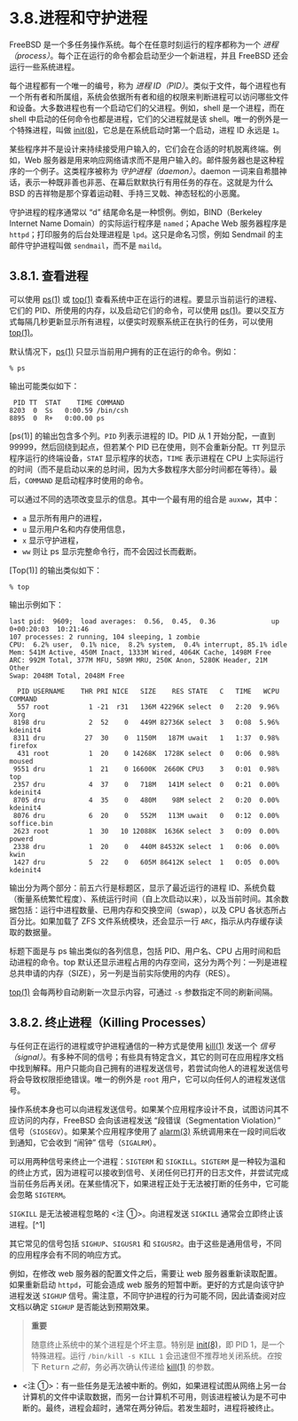 # 3.8.进程和守护进程

FreeBSD 是一个多任务操作系统。每个在任意时刻运行的程序都称为一个 *进程（process）*。每个正在运行的命令都会启动至少一个新进程，并且 FreeBSD 还会运行一些系统进程。

每个进程都有一个唯一的编号，称为 *进程 ID（PID）*。类似于文件，每个进程也有一个所有者和所属组，系统会依据所有者和组的权限来判断进程可以访问哪些文件和设备。大多数进程也有一个启动它们的父进程。例如，shell 是一个进程，而在 shell 中启动的任何命令也都是进程，它们的父进程就是该 shell。唯一的例外是一个特殊进程，叫做 [init(8)](https://man.freebsd.org/cgi/man.cgi?query=init&sektion=8&format=html)，它总是在系统启动时第一个启动，进程 ID 永远是 `1`。

某些程序并不是设计来持续接受用户输入的，它们会在合适的时机脱离终端。例如，Web 服务器是用来响应网络请求而不是用户输入的。邮件服务器也是这种程序的一个例子。这类程序被称为 *守护进程（daemon）*。daemon 一词来自希腊神话，表示一种既非善也非恶、在幕后默默执行有用任务的存在。这就是为什么 BSD 的吉祥物是那个穿着运动鞋、手持三叉戟、神态轻松的小恶魔。

守护进程的程序通常以 “d” 结尾命名是一种惯例。例如，BIND（Berkeley Internet Name Domain）的实际运行程序是 `named`；Apache Web 服务器程序是 `httpd`；打印服务的后台处理进程是 `lpd`。这只是命名习惯，例如 Sendmail 的主邮件守护进程叫做 `sendmail`，而不是 `maild`。

## 3.8.1. 查看进程

可以使用 [ps(1)](https://man.freebsd.org/cgi/man.cgi?query=ps&sektion=1&format=html) 或 [top(1)](https://man.freebsd.org/cgi/man.cgi?query=top&sektion=1&format=html) 查看系统中正在运行的进程。要显示当前运行的进程、它们的 PID、所使用的内存，以及启动它们的命令，可以使用 [ps(1)](https://man.freebsd.org/cgi/man.cgi?query=ps&sektion=1&format=html)。要以交互方式每隔几秒更新显示所有进程，以便实时观察系统正在执行的任务，可以使用 [top(1)](https://man.freebsd.org/cgi/man.cgi?query=top&sektion=1&format=html)。

默认情况下，[ps(1)](https://man.freebsd.org/cgi/man.cgi?query=ps&sektion=1&format=html) 只显示当前用户拥有的正在运行的命令。例如：

```
% ps
```

输出可能类似如下：

```
 PID TT  STAT    TIME COMMAND
8203  0  Ss   0:00.59 /bin/csh
8895  0  R+   0:00.00 ps
```

[ps(1)] 的输出包含多个列。`PID` 列表示进程的 ID。PID 从 1 开始分配，一直到 99999，然后回绕到起点，但若某个 PID 已在使用，则不会重新分配。`TT` 列显示程序运行的终端设备，`STAT` 显示程序的状态，`TIME` 表示进程在 CPU 上实际运行的时间（而不是启动以来的总时间，因为大多数程序大部分时间都在等待）。最后，`COMMAND` 是启动程序时使用的命令。

可以通过不同的选项改变显示的信息。其中一个最有用的组合是 `auxww`，其中：

- `a` 显示所有用户的进程，
- `u` 显示用户名和内存使用信息，
- `x` 显示守护进程，
- `ww` 则让 ps 显示完整命令行，而不会因过长而截断。

[Top(1)] 的输出类似如下：

```
% top
```

输出示例如下：

```
last pid:  9609;  load averages:  0.56,  0.45,  0.36              up 0+00:20:03  10:21:46
107 processes: 2 running, 104 sleeping, 1 zombie
CPU:  6.2% user,  0.1% nice,  8.2% system,  0.4% interrupt, 85.1% idle
Mem: 541M Active, 450M Inact, 1333M Wired, 4064K Cache, 1498M Free
ARC: 992M Total, 377M MFU, 589M MRU, 250K Anon, 5280K Header, 21M Other
Swap: 2048M Total, 2048M Free

  PID USERNAME    THR PRI NICE   SIZE    RES STATE   C   TIME   WCPU COMMAND
  557 root          1 -21  r31   136M 42296K select  0   2:20  9.96% Xorg
 8198 dru           2  52    0   449M 82736K select  3   0:08  5.96% kdeinit4
 8311 dru          27  30    0  1150M   187M uwait   1   1:37  0.98% firefox
  431 root          1  20    0 14268K  1728K select  0   0:06  0.98% moused
 9551 dru           1  21    0 16600K  2660K CPU3    3   0:01  0.98% top
 2357 dru           4  37    0   718M   141M select  0   0:21  0.00% kdeinit4
 8705 dru           4  35    0   480M    98M select  2   0:20  0.00% kdeinit4
 8076 dru           6  20    0   552M   113M uwait   0   0:12  0.00% soffice.bin
 2623 root          1  30   10 12088K  1636K select  3   0:09  0.00% powerd
 2338 dru           1  20    0   440M 84532K select  1   0:06  0.00% kwin
 1427 dru           5  22    0   605M 86412K select  1   0:05  0.00% kdeinit4
```

输出分为两个部分：前五六行是标题区，显示了最近运行的进程 ID、系统负载（衡量系统繁忙程度）、系统运行时间（自上次启动以来），以及当前时间。其余数据包括：运行中进程数量、已用内存和交换空间（swap），以及 CPU 各状态所占百分比。如果加载了 ZFS 文件系统模块，还会显示一行 `ARC`，指示从内存缓存读取的数据量。

标题下面是与 ps 输出类似的各列信息，包括 PID、用户名、CPU 占用时间和启动进程的命令。top 默认还显示进程占用的内存空间，这分为两个列：一列是进程总共申请的内存（SIZE），另一列是当前实际使用的内存（RES）。

[top(1)](https://man.freebsd.org/cgi/man.cgi?query=top&sektion=1&format=html) 会每两秒自动刷新一次显示内容，可通过 `-s` 参数指定不同的刷新间隔。

## 3.8.2. 终止进程（Killing Processes）

与任何正在运行的进程或守护进程通信的一种方式是使用 [kill(1)](https://man.freebsd.org/cgi/man.cgi?query=kill&sektion=1&format=html) 发送一个 *信号（signal）*。有多种不同的信号；有些具有特定含义，其它的则可在应用程序文档中找到解释。用户只能向自己拥有的进程发送信号，若尝试向他人的进程发送信号将会导致权限拒绝错误。唯一的例外是 `root` 用户，它可以向任何人的进程发送信号。

操作系统本身也可以向进程发送信号。如果某个应用程序设计不良，试图访问其不应访问的内存，FreeBSD 会向该进程发送 “段错误（Segmentation Violation）” 信号（`SIGSEGV`）。如果某个应用程序使用了 [alarm(3)](https://man.freebsd.org/cgi/man.cgi?query=alarm&sektion=3&format=html) 系统调用来在一段时间后收到通知，它会收到 “闹钟” 信号（`SIGALRM`）。

可以用两种信号来终止一个进程：`SIGTERM` 和 `SIGKILL`。`SIGTERM` 是一种较为温和的终止方式，因为进程可以接收到信号、关闭任何已打开的日志文件，并尝试完成当前任务后再关闭。在某些情况下，如果进程正处于无法被打断的任务中，它可能会忽略 `SIGTERM`。

`SIGKILL` 是无法被进程忽略的 <注 ①>。向进程发送 `SIGKILL` 通常会立即终止该进程。[^1]

其它常见的信号包括 `SIGHUP`、`SIGUSR1` 和 `SIGUSR2`。由于这些是通用信号，不同的应用程序会有不同的响应方式。

例如，在修改 web 服务器的配置文件之后，需要让 web 服务器重新读取配置。如果重新启动 `httpd`，可能会造成 web 服务的短暂中断。更好的方式是向该守护进程发送 `SIGHUP` 信号。需注意，不同守护进程的行为可能不同，因此请查阅对应文档以确定 `SIGHUP` 是否能达到预期效果。

>**重要**
>
>随意终止系统中的某个进程是个坏主意。特别是 [init(8)](https://man.freebsd.org/cgi/man.cgi?query=init&sektion=8&format=html)，即 PID 1，是一个特殊进程。运行 `/bin/kill -s KILL 1` 会迅速但不推荐地关闭系统。*在*按下 <kbd>Return</kbd> *之前*，务必再次确认传递给 [kill(1)](https://man.freebsd.org/cgi/man.cgi?query=kill&sektion=1&format=html) 的参数。

-  <注 ①>：有一些任务是无法被中断的。例如，如果进程试图从网络上另一台计算机的文件中读取数据，而另一台计算机不可用，则该进程被认为是不可中断的。最终，进程会超时，通常在两分钟后。若发生超时，进程将被终止。
